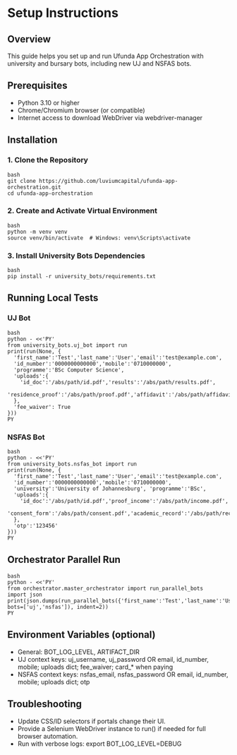 # Setup Instructions
## Overview
This guide helps you set up and run Ufunda App Orchestration with university and bursary bots, including new UJ and NSFAS bots.

## Prerequisites
- Python 3.10 or higher
- Chrome/Chromium browser (or compatible)
- Internet access to download WebDriver via webdriver-manager

## Installation
### 1. Clone the Repository
```
bash
git clone https://github.com/luviumcapital/ufunda-app-orchestration.git
cd ufunda-app-orchestration
```
### 2. Create and Activate Virtual Environment
```
bash
python -m venv venv
source venv/bin/activate  # Windows: venv\Scripts\activate
```
### 3. Install University Bots Dependencies
```
bash
pip install -r university_bots/requirements.txt
```

## Running Local Tests
### UJ Bot
```
bash
python - <<'PY'
from university_bots.uj_bot import run
print(run(None, {
  'first_name':'Test','last_name':'User','email':'test@example.com',
  'id_number':'0000000000000','mobile':'0710000000',
  'programme':'BSc Computer Science',
  'uploads':{
    'id_doc':'/abs/path/id.pdf','results':'/abs/path/results.pdf',
    'residence_proof':'/abs/path/proof.pdf','affidavit':'/abs/path/affidavit.pdf'
  },
  'fee_waiver': True
}))
PY
```
### NSFAS Bot
```
bash
python - <<'PY'
from university_bots.nsfas_bot import run
print(run(None, {
  'first_name':'Test','last_name':'User','email':'test@example.com',
  'id_number':'0000000000000','mobile':'0710000000',
  'university':'University of Johannesburg', 'programme':'BSc',
  'uploads':{
    'id_doc':'/abs/path/id.pdf','proof_income':'/abs/path/income.pdf',
    'consent_form':'/abs/path/consent.pdf','academic_record':'/abs/path/record.pdf'
  },
  'otp':'123456'
}))
PY
```

## Orchestrator Parallel Run
```
bash
python - <<'PY'
from orchestrator.master_orchestrator import run_parallel_bots
import json
print(json.dumps(run_parallel_bots({'first_name':'Test','last_name':'User','email':'test@example.com'}, bots=['uj','nsfas']), indent=2))
PY
```

## Environment Variables (optional)
- General: BOT_LOG_LEVEL, ARTIFACT_DIR
- UJ context keys: uj_username, uj_password OR email, id_number, mobile; uploads dict; fee_waiver; card_* when paying
- NSFAS context keys: nsfas_email, nsfas_password OR email, id_number, mobile; uploads dict; otp

## Troubleshooting
- Update CSS/ID selectors if portals change their UI.
- Provide a Selenium WebDriver instance to run() if needed for full browser automation.
- Run with verbose logs: export BOT_LOG_LEVEL=DEBUG
